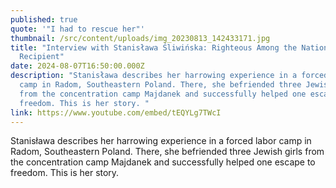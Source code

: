 ```yaml
---
published: true
quote: '"I had to rescue her"'
thumbnail: /src/content/uploads/img_20230813_142433171.jpg
title: "Interview with Stanisława Śliwińska: Righteous Among the Nations Medal
  Recipient"
date: 2024-08-07T16:50:00.000Z
description: "Stanisława describes her harrowing experience in a forced labor
  camp in Radom, Southeastern Poland. There, she befriended three Jewish girls
  from the concentration camp Majdanek and successfully helped one escape to
  freedom. This is her story. "
link: https://www.youtube.com/embed/tEQYLg7TWcI
---
```

Stanisława describes her harrowing experience in a forced labor camp in Radom, Southeastern Poland. There, she befriended three Jewish girls from the concentration camp Majdanek and successfully helped one escape to freedom. This is her story.
